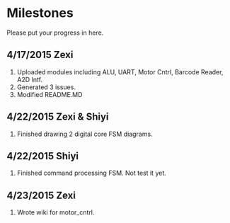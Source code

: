 # Milestones
Please put your progress in here.

## 4/17/2015 Zexi
1. Uploaded modules including ALU, UART, Motor Cntrl, Barcode Reader, A2D Intf.
2. Generated 3 issues.
3. Modified README.MD

## 4/22/2015 Zexi & Shiyi
1. Finished drawing 2 digital core FSM diagrams.

## 4/22/2015 Shiyi
1. Finished command processing FSM. Not test it yet.

## 4/23/2015 Zexi
1. Wrote wiki for motor_cntrl.
